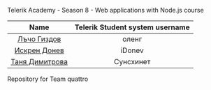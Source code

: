 Telerik Academy - Season 8 - Web applications with Node.js course

| Name | Telerik Student system username |
|:----:|:-----------------------:|
| [Лъчо Гиздов](https://github.com/olebg) | оленг |
| [Искрен Донев](https://github.com/iDonev) | iDonev |
| [Таня Димитрова](https://github.com/Sunshinet) | Сунсхинет |Members

Repository for Team quattro 
